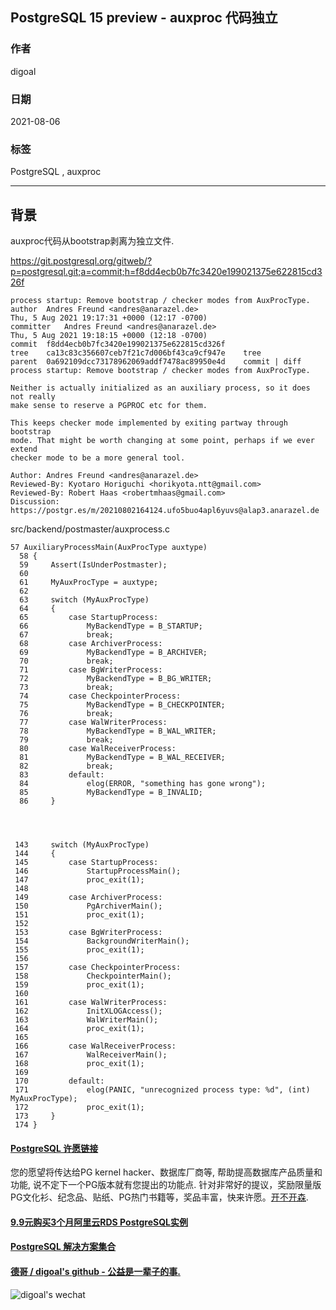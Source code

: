## PostgreSQL 15 preview - auxproc 代码独立     
      
### 作者      
digoal      
      
### 日期      
2021-08-06      
      
### 标签      
PostgreSQL , auxproc        
      
----      
      
## 背景   
auxproc代码从bootstrap剥离为独立文件.       
    
https://git.postgresql.org/gitweb/?p=postgresql.git;a=commit;h=f8dd4ecb0b7fc3420e199021375e622815cd326f    
    
```    
process startup: Remove bootstrap / checker modes from AuxProcType.    
author	Andres Freund <andres@anarazel.de>	    
Thu, 5 Aug 2021 19:17:31 +0000 (12:17 -0700)    
committer	Andres Freund <andres@anarazel.de>	    
Thu, 5 Aug 2021 19:18:15 +0000 (12:18 -0700)    
commit	f8dd4ecb0b7fc3420e199021375e622815cd326f    
tree	ca13c83c356607ceb7f21c7d006bf43ca9cf947e	tree    
parent	0a692109dcc73178962069addf7478ac89950e4d	commit | diff    
process startup: Remove bootstrap / checker modes from AuxProcType.    
    
Neither is actually initialized as an auxiliary process, so it does not really    
make sense to reserve a PGPROC etc for them.    
    
This keeps checker mode implemented by exiting partway through bootstrap    
mode. That might be worth changing at some point, perhaps if we ever extend    
checker mode to be a more general tool.    
    
Author: Andres Freund <andres@anarazel.de>    
Reviewed-By: Kyotaro Horiguchi <horikyota.ntt@gmail.com>    
Reviewed-By: Robert Haas <robertmhaas@gmail.com>    
Discussion: https://postgr.es/m/20210802164124.ufo5buo4apl6yuvs@alap3.anarazel.de    
```    
    
src/backend/postmaster/auxprocess.c    
    
    
```    
57 AuxiliaryProcessMain(AuxProcType auxtype)    
  58 {    
  59     Assert(IsUnderPostmaster);    
  60     
  61     MyAuxProcType = auxtype;    
  62     
  63     switch (MyAuxProcType)    
  64     {    
  65         case StartupProcess:    
  66             MyBackendType = B_STARTUP;    
  67             break;    
  68         case ArchiverProcess:    
  69             MyBackendType = B_ARCHIVER;    
  70             break;    
  71         case BgWriterProcess:    
  72             MyBackendType = B_BG_WRITER;    
  73             break;    
  74         case CheckpointerProcess:    
  75             MyBackendType = B_CHECKPOINTER;    
  76             break;    
  77         case WalWriterProcess:    
  78             MyBackendType = B_WAL_WRITER;    
  79             break;    
  80         case WalReceiverProcess:    
  81             MyBackendType = B_WAL_RECEIVER;    
  82             break;    
  83         default:    
  84             elog(ERROR, "something has gone wrong");    
  85             MyBackendType = B_INVALID;    
  86     }    
    
    
    
    
 143     switch (MyAuxProcType)    
 144     {    
 145         case StartupProcess:    
 146             StartupProcessMain();    
 147             proc_exit(1);    
 148     
 149         case ArchiverProcess:    
 150             PgArchiverMain();    
 151             proc_exit(1);    
 152     
 153         case BgWriterProcess:    
 154             BackgroundWriterMain();    
 155             proc_exit(1);    
 156     
 157         case CheckpointerProcess:    
 158             CheckpointerMain();    
 159             proc_exit(1);    
 160     
 161         case WalWriterProcess:    
 162             InitXLOGAccess();    
 163             WalWriterMain();    
 164             proc_exit(1);    
 165     
 166         case WalReceiverProcess:    
 167             WalReceiverMain();    
 168             proc_exit(1);    
 169     
 170         default:    
 171             elog(PANIC, "unrecognized process type: %d", (int) MyAuxProcType);    
 172             proc_exit(1);    
 173     }    
 174 }    
```    
    
  
#### [PostgreSQL 许愿链接](https://github.com/digoal/blog/issues/76 "269ac3d1c492e938c0191101c7238216")
您的愿望将传达给PG kernel hacker、数据库厂商等, 帮助提高数据库产品质量和功能, 说不定下一个PG版本就有您提出的功能点. 针对非常好的提议，奖励限量版PG文化衫、纪念品、贴纸、PG热门书籍等，奖品丰富，快来许愿。[开不开森](https://github.com/digoal/blog/issues/76 "269ac3d1c492e938c0191101c7238216").  
  
  
#### [9.9元购买3个月阿里云RDS PostgreSQL实例](https://www.aliyun.com/database/postgresqlactivity "57258f76c37864c6e6d23383d05714ea")
  
  
#### [PostgreSQL 解决方案集合](https://yq.aliyun.com/topic/118 "40cff096e9ed7122c512b35d8561d9c8")
  
  
#### [德哥 / digoal's github - 公益是一辈子的事.](https://github.com/digoal/blog/blob/master/README.md "22709685feb7cab07d30f30387f0a9ae")
  
  
![digoal's wechat](../pic/digoal_weixin.jpg "f7ad92eeba24523fd47a6e1a0e691b59")
  
